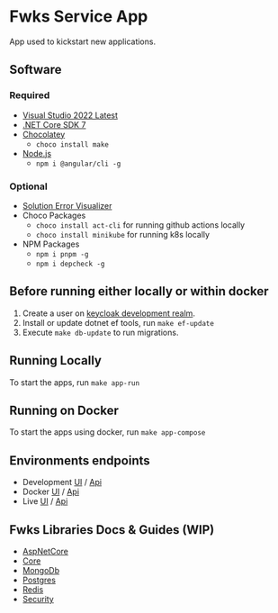 # Fwks Service App

App used to kickstart new applications.

## Software

### Required

- [Visual Studio 2022 Latest](https://visualstudio.microsoft.com/)
- [.NET Core SDK 7](https://dotnet.microsoft.com/download/dotnet-core)
- [Chocolatey](https://chocolatey.org/)
  - `choco install make`
- [Node.js](https://nodejs.org/en/)
  - `npm i @angular/cli -g`

### Optional

- [Solution Error Visualizer](https://marketplace.visualstudio.com/items?itemName=VisualStudioPlatformTeam.SolutionErrorVisualizer2022)
- Choco Packages
  - `choco install act-cli` for running github actions locally
  - `choco install minikube` for running k8s locally
- NPM Packages
  - `npm i pnpm -g`
  - `npm i depcheck -g`

## Before running either locally or within docker

1. Create a user on [keycloak development realm](http://localhost:9999/auth/admin/master/console/#/development/users).
2. Install or update dotnet ef tools, run `make ef-update`
3. Execute `make db-update` to run migrations.

## Running Locally

To start the apps, run `make app-run`

## Running on Docker

To start the apps using docker, run `make app-compose`

## Environments endpoints

- Development [UI](http://localhost:4200) / [Api](https://localhost:5001/swagger)
- Docker [UI](http://localhost:25000) / [Api](https://localhost:25001/swagger)
- Live [UI](WIP) / [Api](WIP)

## Fwks Libraries Docs & Guides (WIP)

- [AspNetCore](./docs/libs/aspnetcore/README.md)
- [Core](./docs/libs/core/README.md)
- [MongoDb](./docs/libs/mongodb/README.md)
- [Postgres](./docs/libs/postgres/README.md)
- [Redis](./docs/libs/redis/README.md)
- [Security](./docs/libs/security/README.md)
